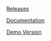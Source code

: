 [Releases](https://github.com/waves-enterprise/WE-releases/releases)

[Documentation](https://docs.wavesenterprise.com/)

[Demo Version](https://docs.wavesenterprise.com/how-to-setup/sandbox.html)
